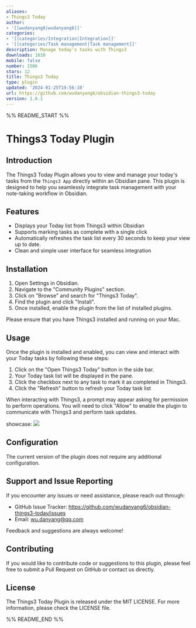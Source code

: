 ```yaml
---
aliases:
- Things3 Today
author:
- '[[wudanyang6|wudanyang6]]'
categories:
- '[[categories/Integration|Integration]]'
- '[[categories/Task management|Task management]]'
description: Manage today's tasks with Things3
downloads: 1610
mobile: false
number: 1506
stars: 12
title: Things3 Today
type: plugin
updated: '2024-01-25T19:56:10'
url: https://github.com/wudanyang6/obsidian-things3-today
version: 1.0.1
---
```


%% README_START %%

# Things3 Today Plugin

## Introduction

The Things3 Today Plugin allows you to view and manage your today's tasks from the `Things3 App` directly within an Obsidian pane. This plugin is designed to help you seamlessly integrate task management with your note-taking workflow in Obsidian.

## Features

- Displays your Today list from Things3 within Obsidian
- Supports marking tasks as complete with a single click
- Automatically refreshes the task list every 30 seconds to keep your view up to date.
- Clean and simple user interface for seamless integration

## Installation

1. Open Settings in Obsidian.
2. Navigate to the "Community Plugins" section.
3. Click on "Browse" and search for "Things3 Today".
4. Find the plugin and click "Install".
5. Once installed, enable the plugin from the list of installed plugins.

Please ensure that you have Things3 installed and running on your Mac.

## Usage

Once the plugin is installed and enabled, you can view and interact with your Today tasks by following these steps:

1. Click on the "Open Things3 Today" button in the side bar.
2. Your Today task list will be displayed in the pane.
3. Click the checkbox next to any task to mark it as completed in Things3.
4. Click the "Refresh" button to refresh your Today task list

When interacting with Things3, a prompt may appear asking for permission to perform operations. You will need to click "Allow" to enable the plugin to communicate with Things3 and perform task updates.

showcase: ![](https://raw.githubusercontent.com/wudanyang6/obsidian-things3-today/HEAD/showcase.gif)

## Configuration

The current version of the plugin does not require any additional configuration.

## Support and Issue Reporting

If you encounter any issues or need assistance, please reach out through:

- GitHub Issue Tracker: https://github.com/wudanyang6/obsidian-things3-today/issues
- Email: wu.danyang@qq.com

Feedback and suggestions are always welcome!

## Contributing

If you would like to contribute code or suggestions to this plugin, please feel free to submit a Pull Request on GitHub or contact us directly.

## License

The Things3 Today Plugin is released under the MIT LICENSE. For more information, please check the LICENSE file.


%% README_END %%